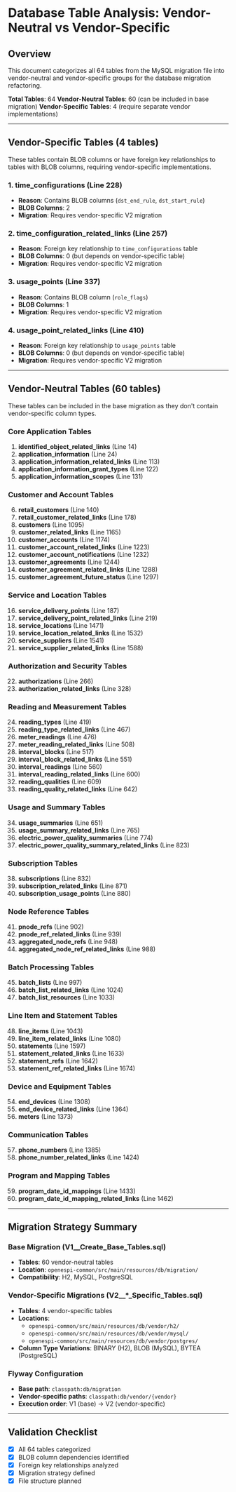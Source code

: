 # Database Table Analysis: Vendor-Neutral vs Vendor-Specific

## Overview
This document categorizes all 64 tables from the MySQL migration file into vendor-neutral and vendor-specific groups for the database migration refactoring.

**Total Tables**: 64
**Vendor-Neutral Tables**: 60 (can be included in base migration)
**Vendor-Specific Tables**: 4 (require separate vendor implementations)

---

## Vendor-Specific Tables (4 tables)
These tables contain BLOB columns or have foreign key relationships to tables with BLOB columns, requiring vendor-specific implementations.

### 1. time_configurations (Line 228)
- **Reason**: Contains BLOB columns (`dst_end_rule`, `dst_start_rule`)
- **BLOB Columns**: 2
- **Migration**: Requires vendor-specific V2 migration

### 2. time_configuration_related_links (Line 257)
- **Reason**: Foreign key relationship to `time_configurations` table
- **BLOB Columns**: 0 (but depends on vendor-specific table)
- **Migration**: Requires vendor-specific V2 migration

### 3. usage_points (Line 337)
- **Reason**: Contains BLOB column (`role_flags`)
- **BLOB Columns**: 1
- **Migration**: Requires vendor-specific V2 migration

### 4. usage_point_related_links (Line 410)
- **Reason**: Foreign key relationship to `usage_points` table
- **BLOB Columns**: 0 (but depends on vendor-specific table)
- **Migration**: Requires vendor-specific V2 migration

---

## Vendor-Neutral Tables (60 tables)
These tables can be included in the base migration as they don't contain vendor-specific column types.

### Core Application Tables
1. **identified_object_related_links** (Line 14)
2. **application_information** (Line 24)
3. **application_information_related_links** (Line 113)
4. **application_information_grant_types** (Line 122)
5. **application_information_scopes** (Line 131)

### Customer and Account Tables
6. **retail_customers** (Line 140)
7. **retail_customer_related_links** (Line 178)
8. **customers** (Line 1095)
9. **customer_related_links** (Line 1165)
10. **customer_accounts** (Line 1174)
11. **customer_account_related_links** (Line 1223)
12. **customer_account_notifications** (Line 1232)
13. **customer_agreements** (Line 1244)
14. **customer_agreement_related_links** (Line 1288)
15. **customer_agreement_future_status** (Line 1297)

### Service and Location Tables
16. **service_delivery_points** (Line 187)
17. **service_delivery_point_related_links** (Line 219)
18. **service_locations** (Line 1471)
19. **service_location_related_links** (Line 1532)
20. **service_suppliers** (Line 1541)
21. **service_supplier_related_links** (Line 1588)

### Authorization and Security Tables
22. **authorizations** (Line 266)
23. **authorization_related_links** (Line 328)

### Reading and Measurement Tables
24. **reading_types** (Line 419)
25. **reading_type_related_links** (Line 467)
26. **meter_readings** (Line 476)
27. **meter_reading_related_links** (Line 508)
28. **interval_blocks** (Line 517)
29. **interval_block_related_links** (Line 551)
30. **interval_readings** (Line 560)
31. **interval_reading_related_links** (Line 600)
32. **reading_qualities** (Line 609)
33. **reading_quality_related_links** (Line 642)

### Usage and Summary Tables
34. **usage_summaries** (Line 651)
35. **usage_summary_related_links** (Line 765)
36. **electric_power_quality_summaries** (Line 774)
37. **electric_power_quality_summary_related_links** (Line 823)

### Subscription Tables
38. **subscriptions** (Line 832)
39. **subscription_related_links** (Line 871)
40. **subscription_usage_points** (Line 880)

### Node Reference Tables
41. **pnode_refs** (Line 902)
42. **pnode_ref_related_links** (Line 939)
43. **aggregated_node_refs** (Line 948)
44. **aggregated_node_ref_related_links** (Line 988)

### Batch Processing Tables
45. **batch_lists** (Line 997)
46. **batch_list_related_links** (Line 1024)
47. **batch_list_resources** (Line 1033)

### Line Item and Statement Tables
48. **line_items** (Line 1043)
49. **line_item_related_links** (Line 1080)
50. **statements** (Line 1597)
51. **statement_related_links** (Line 1633)
52. **statement_refs** (Line 1642)
53. **statement_ref_related_links** (Line 1674)

### Device and Equipment Tables
54. **end_devices** (Line 1308)
55. **end_device_related_links** (Line 1364)
56. **meters** (Line 1373)

### Communication Tables
57. **phone_numbers** (Line 1385)
58. **phone_number_related_links** (Line 1424)

### Program and Mapping Tables
59. **program_date_id_mappings** (Line 1433)
60. **program_date_id_mapping_related_links** (Line 1462)

---

## Migration Strategy Summary

### Base Migration (V1__Create_Base_Tables.sql)
- **Tables**: 60 vendor-neutral tables
- **Location**: `openespi-common/src/main/resources/db/migration/`
- **Compatibility**: H2, MySQL, PostgreSQL

### Vendor-Specific Migrations (V2__*_Specific_Tables.sql)
- **Tables**: 4 vendor-specific tables
- **Locations**: 
  - `openespi-common/src/main/resources/db/vendor/h2/`
  - `openespi-common/src/main/resources/db/vendor/mysql/`
  - `openespi-common/src/main/resources/db/vendor/postgres/`
- **Column Type Variations**: BINARY (H2), BLOB (MySQL), BYTEA (PostgreSQL)

### Flyway Configuration
- **Base path**: `classpath:db/migration`
- **Vendor-specific paths**: `classpath:db/vendor/{vendor}`
- **Execution order**: V1 (base) → V2 (vendor-specific)

---

## Validation Checklist
- [x] All 64 tables categorized
- [x] BLOB column dependencies identified
- [x] Foreign key relationships analyzed
- [x] Migration strategy defined
- [x] File structure planned